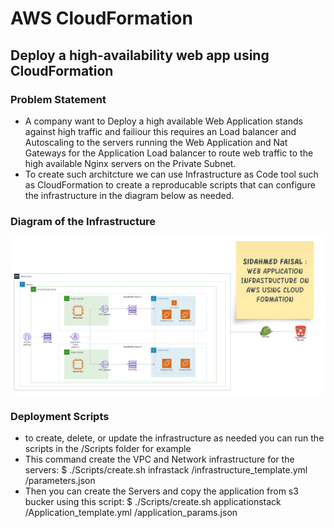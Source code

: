 # AWS CloudFormation

## Deploy a high-availability web app using CloudFormation

### Problem Statement 
* A company want to Deploy a high available Web Application stands against high traffic and failiour this requires an Load balancer and Autoscaling to the servers running the Web Application and Nat Gateways for the Application Load balancer to route web traffic to the high available Nginx servers on the Private Subnet.
* To create such architcture we can use Infrastructure as Code tool such as CloudFormation to create a reproducable scripts that can configure the infrastructure in the diagram below as needed.  

### Diagram of the Infrastructure
![Infrastructure-Diagram](/Diagram%20and%20Deployment%20Screenshots/Infrastructure%20Diagram.png)

### Deployment Scripts
* to create, delete, or update the infrastructure as needed you can run the scripts in the /Scripts folder for example
* This command create the VPC and Network infrastructure for the servers:
$ ./Scripts/create.sh infrastack /infrastructure_template.yml /parameters.json
* Then you can create the Servers and copy the application from s3 bucker using this script:
$ ./Scripts/create.sh applicationstack /Application_template.yml /application_params.json

 
